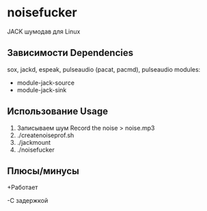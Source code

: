 # noisefucker
JACK шумодав для Linux

## Зависимости Dependencies
sox,
jackd,
espeak,
pulseaudio (pacat, pacmd),
pulseaudio modules:
 - module-jack-source
 - module-jack-sink

## Использование Usage
1. Записываем шум Record the noise > noise.mp3
2. ./createnoiseprof.sh
3. ./jackmount
4. ./noisefucker

## Плюсы/минусы
+Работает

-С задержкой
